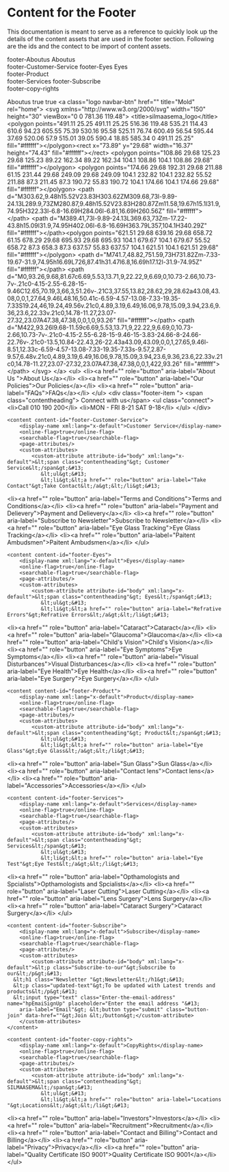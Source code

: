 
# Content for the Footer
This documentation is meant to serve as a reference to quickly look up the details of the content assets that are used in the footer section. Following are the ids and the contect to be import of content assets.

footer-Aboutus	Aboutus 	
footer-Customer-Service	
footer-Eyes	Eyes 	
footer-Product	
footer-Services	
footer-Subscribe	
footer-copy-rights

<content content-id="footer-Aboutus">
        <display-name xml:lang="x-default">Aboutus</display-name>
        <online-flag>true</online-flag>
        <searchable-flag>true</searchable-flag>
        <page-attributes/>
        <custom-attributes>
            <custom-attribute attribute-id="body" xml:lang="x-default">&lt;a class="logo navbar-btn" href="" title="Mold" rel="home"&gt;&#13;
      &lt;svg xmlns="http://www.w3.org/2000/svg" width="150" height="30" viewBox="0 0 781.36 119.48"&gt;&#13;
        &lt;title&gt;silmaasema_logo&lt;/title&gt;&#13;
        &lt;polygon points="491.11 25.25 491.11 25.25 516.36 119.48 535.21 114.43 610.6 94.23 605.55 75.39 530.16 95.58 525.11 76.74 600.49 56.54 595.44 37.69 520.06 57.9 515.01 39.05 590.4 18.85 585.34 0 491.11 25.25" fill="#ffffff"&gt;&lt;/polygon&gt;&lt;rect x="73.89" y="29.68" width="16.37" height="74.43" fill="#ffffff"&gt;&lt;/rect&gt;&#13;
        &lt;polygon points="108.86 29.68 125.23 29.68 125.23 89.22 162.34 89.22 162.34 104.1 108.86 104.1 108.86 29.68" fill="#ffffff"&gt;&lt;/polygon&gt;&#13;
        &lt;polygon points="174.66 29.68 192.31 29.68 211.88 61.15 231.44 29.68 249.09 29.68 249.09 104.1 232.82 104.1 232.82 55.52 211.88 87.3 211.45 87.3 190.72 55.83 190.72 104.1 174.66 104.1 174.66 29.68" fill="#ffffff"&gt;&lt;/polygon&gt;&#13;
          &lt;path d="M303.62,9.48h15.52V23.83H303.62ZM309.68,73l-9.89-24.13L289.9,73ZM280.87,9.48h15.52V23.83H280.87Zm11.58,19.67h15.1l31.9,74.95H322.33l-6.8-16.69H284.06l-6.81,16.69H260.56Z" fill="#ffffff"&gt;&lt;/path&gt;&#13;
          &lt;path d="M389.41,73l-9.89-24.13L369.63,73Zm-17.22-43.8h15.09l31.9,74.95H402.06l-6.8-16.69H363.79L357,104.1H340.29Z" fill="#ffffff"&gt;&lt;/path&gt;&lt;polygon points="621.51 29.68 639.16 29.68 658.72 61.15 678.29 29.68 695.93 29.68 695.93 104.1 679.67 104.1 679.67 55.52 658.72 87.3 658.3 87.3 637.57 55.83 637.57 104.1 621.51 104.1 621.51 29.68" fill="#ffffff"&gt;&lt;/polygon&gt;&#13;
          &lt;path d="M741.7,48.82,751.59,73H731.82Zm-7.33-19.67-31.9,74.95h16.69L726,87.41h31.47l6.8,16.69h17.12l-31.9-74.95Z" fill="#ffffff"&gt;&lt;/path&gt;&#13;
          &lt;path d="M0,93.26,9.68,81.67c6.69,5.53,13.71,9,22.22,9,6.69,0,10.73-2.66,10.73-7v-.21c0-4.15-2.55-6.28-15-9.46C12.65,70.19,3,66,3,51.26v-.21C3,37.55,13.82,28.62,29,28.62a43.08,43.08,0,0,1,27.64,9.46L48.16,50.41c-6.59-4.57-13.08-7.33-19.35-7.33S19.24,46,19.24,49.56v.21c0,4.89,3.19,6.49,16.06,9.78,15.09,3.94,23.6,9.36,23.6,22.33v.21c0,14.78-11.27,23.07-27.32,23.07A47.38,47.38,0,0,1,0,93.26" fill="#ffffff"&gt;&lt;/path&gt;&#13;
          &lt;path d="M422,93.26l9.68-11.59c6.69,5.53,13.71,9,22.22,9,6.69,0,10.73-2.66,10.73-7v-.21c0-4.15-2.55-6.28-15-9.46-15-3.83-24.66-8-24.66-22.76v-.21c0-13.5,10.84-22.43,26-22.43a43.09,43.09,0,0,1,27.65,9.46l-8.51,12.33c-6.59-4.57-13.08-7.33-19.35-7.33s-9.57,2.87-9.57,6.48v.21c0,4.89,3.19,6.49,16.06,9.78,15.09,3.94,23.6,9.36,23.6,22.33v.21c0,14.78-11.27,23.07-27.32,23.07A47.38,47.38,0,0,1,422,93.26" fill="#ffffff"&gt;&lt;/path&gt;&#13;
        &lt;/svg&gt;&#13;
    &lt;/a&gt;&#13;
               &lt;ul&gt;&#13;
               &lt;li&gt;&lt;a href="" role="button" aria-label="About Us "&gt;About Us&lt;/a&gt;&lt;/li&gt;&#13;
  &lt;li&gt;&lt;a href="" role="button" aria-label="Our Policies"&gt;Our Policies&lt;/a&gt;&lt;/li&gt;&#13;
  &lt;li&gt;&lt;a href="" role="button" aria-label="FAQs"&gt;FAQs&lt;/a&gt;&lt;/li&gt;&#13;
  &lt;/ul&gt;&#13;
  &lt;div class="footer-item "&gt;&#13;
               &lt;span class="contentheading"&gt; Connect with us&lt;/span&gt; &#13;
               &lt;ul class="connect"&gt;&#13;
               &lt;li&gt;Call 010 190 200&lt;/li&gt;&#13;
  &lt;li&gt;MON - FRI 8-21 SAT 9-18&lt;/li&gt;&#13;
  &lt;/ul&gt;&#13;
  &#13;
            &lt;/div&gt;</custom-attribute>
        </custom-attributes>
    </content>

    <content content-id="footer-Customer-Service">
        <display-name xml:lang="x-default">Customer Service</display-name>
        <online-flag>true</online-flag>
        <searchable-flag>true</searchable-flag>
        <page-attributes/>
        <custom-attributes>
            <custom-attribute attribute-id="body" xml:lang="x-default">&lt;span class="contentheading"&gt; Customer Service&lt;/span&gt;&#13;
               &lt;ul&gt;&#13;
               &lt;li&gt;&lt;a href="" role="button" aria-label="Take Contact"&gt;Take Contact&lt;/a&gt;&lt;/li&gt;&#13;
  &lt;li&gt;&lt;a href="" role="button" aria-label="Terms and Conditions"&gt;Terms and Conditions&lt;/a&gt;&lt;/li&gt;&#13;
  &lt;li&gt;&lt;a href="" role="button" aria-label="Payment and Delievery"&gt;Payment and Delievery&lt;/a&gt;&lt;/li&gt;&#13;
  &lt;li&gt;&lt;a href="" role="button" aria-label="Subscribe to Newsletter"&gt;Subscribe to Newsletter&lt;/a&gt;&lt;/li&gt;&#13;
  &lt;li&gt;&lt;a href="" role="button" aria-label="Eye Glass Tracking"&gt;Eye Glass Tracking&lt;/a&gt;&lt;/li&gt;&#13;
  &lt;li&gt;&lt;a href="" role="button" aria-label="Paitent Ambudsmen"&gt;Paitent Ambudsmen&lt;/a&gt;&lt;/li&gt;&#13;
  &lt;/ul&gt;</custom-attribute>
        </custom-attributes>
    </content>

    <content content-id="footer-Eyes">
        <display-name xml:lang="x-default">Eyes</display-name>
        <online-flag>true</online-flag>
        <searchable-flag>true</searchable-flag>
        <page-attributes/>
        <custom-attributes>
            <custom-attribute attribute-id="body" xml:lang="x-default">&lt;span class="contentheading"&gt; Eyes&lt;/span&gt;&#13;
               &lt;ul&gt;&#13;
               &lt;li&gt;&lt;a href="" role="button" aria-label="Refrative Errors"&gt;Refrative Errors&lt;/a&gt;&lt;/li&gt;&#13;
  &lt;li&gt;&lt;a href="" role="button" aria-label="Cataract"&gt;Cataract&lt;/a&gt;&lt;/li&gt;&#13;
  &lt;li&gt;&lt;a href="" role="button" aria-label="Glaucoma"&gt;Glaucoma&lt;/a&gt;&lt;/li&gt;&#13;
  &lt;li&gt;&lt;a href="" role="button" aria-label="Child's Vision"&gt;Child's Vision&lt;/a&gt;&lt;/li&gt;&#13;
  &lt;li&gt;&lt;a href="" role="button" aria-label="Eye Symptoms"&gt;Eye Symptoms&lt;/a&gt;&lt;/li&gt;&#13;
  &lt;li&gt;&lt;a href="" role="button" aria-label="Visual Disturbances"&gt;Visual Disturbances&lt;/a&gt;&lt;/li&gt;&#13;
  &lt;li&gt;&lt;a href="" role="button" aria-label="Eye Health"&gt;Eye Health&lt;/a&gt;&lt;/li&gt;&#13;
  &lt;li&gt;&lt;a href="" role="button" aria-label="Eye Surgery"&gt;Eye Surgery&lt;/a&gt;&lt;/li&gt;&#13;
  &lt;/ul&gt;</custom-attribute>
        </custom-attributes>
    </content>

    <content content-id="footer-Product">
        <display-name xml:lang="x-default">Product</display-name>
        <online-flag>true</online-flag>
        <searchable-flag>true</searchable-flag>
        <page-attributes/>
        <custom-attributes>
            <custom-attribute attribute-id="body" xml:lang="x-default">&lt;span class="contentheading"&gt; Product&lt;/span&gt;&#13;
               &lt;ul&gt;&#13;
               &lt;li&gt;&lt;a href="" role="button" aria-label="Eye Glass"&gt;Eye Glass&lt;/a&gt;&lt;/li&gt;&#13;
  &lt;li&gt;&lt;a href="" role="button" aria-label="Sun Glass"&gt;Sun Glass&lt;/a&gt;&lt;/li&gt;&#13;
  &lt;li&gt;&lt;a href="" role="button" aria-label="Contact lens"&gt;Contact lens&lt;/a&gt;&lt;/li&gt;&#13;
  &lt;li&gt;&lt;a href="" role="button" aria-label="Accessories"&gt;Accessories&lt;/a&gt;&lt;/li&gt;&#13;
  &lt;/ul&gt;</custom-attribute>
        </custom-attributes>
    </content>

    <content content-id="footer-Services">
        <display-name xml:lang="x-default">Services</display-name>
        <online-flag>true</online-flag>
        <searchable-flag>true</searchable-flag>
        <page-attributes/>
        <custom-attributes>
            <custom-attribute attribute-id="body" xml:lang="x-default">&lt;span class="contentheading"&gt; Services&lt;/span&gt;&#13;
               &lt;ul&gt;&#13;
               &lt;li&gt;&lt;a href="" role="button" aria-label="Eye Test"&gt;Eye Test&lt;/a&gt;&lt;/li&gt;&#13;
  &lt;li&gt;&lt;a href="" role="button" aria-label="Opthamologists and Spcialists"&gt;Opthamologists and Spcialists&lt;/a&gt;&lt;/li&gt;&#13;
  &lt;li&gt;&lt;a href="" role="button" aria-label="Laser Cutting"&gt;Laser Cutting&lt;/a&gt;&lt;/li&gt;&#13;
  &lt;li&gt;&lt;a href="" role="button" aria-label="Lens Surgery"&gt;Lens Surgery&lt;/a&gt;&lt;/li&gt;&#13;
  &lt;li&gt;&lt;a href="" role="button" aria-label="Cataract Surgery"&gt;Cataract Surgery&lt;/a&gt;&lt;/li&gt;&#13;
  &lt;/ul&gt;</custom-attribute>
        </custom-attributes>
    </content>

    <content content-id="footer-Subscribe">
        <display-name xml:lang="x-default">Subscribe</display-name>
        <online-flag>true</online-flag>
        <searchable-flag>true</searchable-flag>
        <page-attributes/>
        <custom-attributes>
            <custom-attribute attribute-id="body" xml:lang="x-default">&lt;p class="Subscribe-to-our"&gt;Subscribe to our&lt;/p&gt;&#13;
      &lt;h1 class="Newsletter "&gt;Newsletter&lt;/h1&gt;&#13;
      &lt;p class="updated-text"&gt;To be updated with Latest trends and products&lt;/p&gt;&#13;
      &lt;input type="text" class="Enter-the-email-address" name="hpEmaiSignUp" placeholder="Enter the email address "&#13;
        aria-label="Email"&gt; &lt;button type="submit" class="button-join" data-href=""&gt;Join &lt;/button&gt;</custom-attribute>
        </custom-attributes>
    </content>

    <content content-id="footer-copy-rights">
        <display-name xml:lang="x-default">CopyRights</display-name>
        <online-flag>true</online-flag>
        <searchable-flag>true</searchable-flag>
        <page-attributes/>
        <custom-attributes>
            <custom-attribute attribute-id="body" xml:lang="x-default">&lt;span class="contentheading"&gt; SILMAASEMA&lt;/span&gt;&#13;
               &lt;ul&gt;&#13;
               &lt;li&gt;&lt;a href="" role="button" aria-label="Locations "&gt;Locations&lt;/a&gt;&lt;/li&gt;&#13;
  &lt;li&gt;&lt;a href="" role="button" aria-label="Investors"&gt;Investors&lt;/a&gt;&lt;/li&gt;&#13;
  &lt;li&gt;&lt;a href="" role="button" aria-label="Recruitment"&gt;Recruitment&lt;/a&gt;&lt;/li&gt;&#13;
  &lt;li&gt;&lt;a href="" role="button" aria-label="Contact and Billing"&gt;Contact and Billing&lt;/a&gt;&lt;/li&gt;&#13;
  &lt;li&gt;&lt;a href="" role="button" aria-label="Privacy"&gt;Privacy&lt;/a&gt;&lt;/li&gt;&#13;
  &lt;li&gt;&lt;a href="" role="button" aria-label="Quality Certificate ISO 9001"&gt;Quality Certificate ISO 9001&lt;/a&gt;&lt;/li&gt;&#13;
  &lt;/ul&gt;</custom-attribute>
        </custom-attributes>
    </content>

    